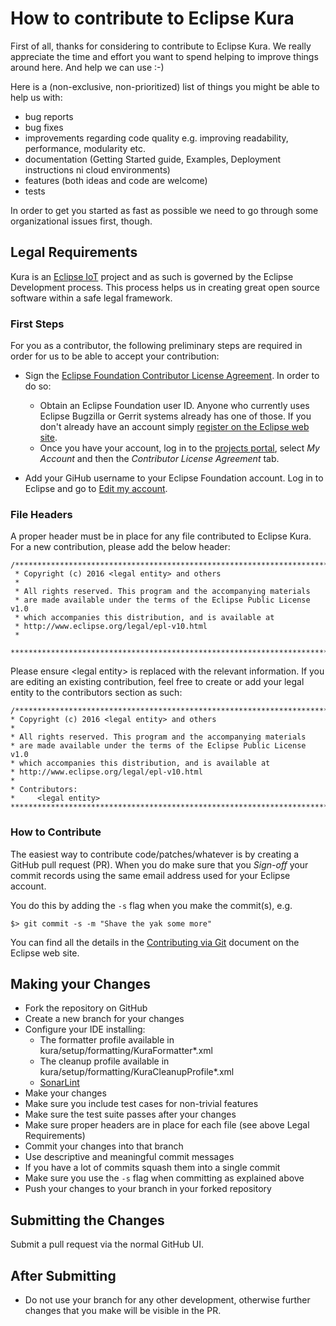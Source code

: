 # How to contribute to Eclipse Kura

First of all, thanks for considering to contribute to Eclipse Kura. We really appreciate the time and effort you want to
spend helping to improve things around here. And help we can use :-)

Here is a (non-exclusive, non-prioritized) list of things you might be able to help us with:

* bug reports
* bug fixes
* improvements regarding code quality e.g. improving readability, performance, modularity etc.
* documentation (Getting Started guide, Examples, Deployment instructions ni cloud environments)
* features (both ideas and code are welcome)
* tests

In order to get you started as fast as possible we need to go through some organizational issues first, though.

## Legal Requirements

Kura is an [Eclipse IoT](http://iot.eclipse.org) project and as such is governed by the Eclipse Development process.
This process helps us in creating great open source software within a safe legal framework.

### First Steps
For you as a contributor, the following preliminary steps are required in order for us to be able to accept your contribution:

* Sign the [Eclipse Foundation Contributor License Agreement](http://www.eclipse.org/legal/CLA.php).
In order to do so:

  * Obtain an Eclipse Foundation user ID. Anyone who currently uses Eclipse Bugzilla or Gerrit systems already has one of those.
If you don't already have an account simply [register on the Eclipse web site](https://dev.eclipse.org/site_login/createaccount.php).
  * Once you have your account, log in to the [projects portal](https://projects.eclipse.org/), select *My Account* and then the *Contributor License Agreement* tab.

* Add your GiHub username to your Eclipse Foundation account. Log in to Eclipse and go to [Edit my account](https://dev.eclipse.org/site_login/myaccount.php).

### File Headers
A proper header must be in place for any file contributed to Eclipse Kura. For a new contribution, please add the below header:

```
/*******************************************************************************
 * Copyright (c) 2016 <legal entity> and others
 *
 * All rights reserved. This program and the accompanying materials
 * are made available under the terms of the Eclipse Public License v1.0
 * which accompanies this distribution, and is available at
 * http://www.eclipse.org/legal/epl-v10.html
 *
 *******************************************************************************/
 ```
 
 Please ensure \<legal entity\> is replaced with the relevant information. If you are editing an existing contribution, feel free
 to create or add your legal entity to the contributors section as such:
 
 ```
 /*******************************************************************************
 * Copyright (c) 2016 <legal entity> and others
 *
 * All rights reserved. This program and the accompanying materials
 * are made available under the terms of the Eclipse Public License v1.0
 * which accompanies this distribution, and is available at
 * http://www.eclipse.org/legal/epl-v10.html
 *
 * Contributors:
 *     <legal entity>
 *******************************************************************************/
 ```
 
### How to Contribute
The easiest way to contribute code/patches/whatever is by creating a GitHub pull request (PR). When you do make sure that you *Sign-off* your commit records using the same email address used for your Eclipse account.

You do this by adding the `-s` flag when you make the commit(s), e.g.

    $> git commit -s -m "Shave the yak some more"

You can find all the details in the [Contributing via Git](http://wiki.eclipse.org/Development_Resources/Contributing_via_Git) document on the Eclipse web site.

## Making your Changes

* Fork the repository on GitHub
* Create a new branch for your changes
* Configure your IDE installing:
  * The formatter profile available in kura/setup/formatting/KuraFormatter*.xml
  * The cleanup profile available in kura/setup/formatting/KuraCleanupProfile*.xml
  * [SonarLint](http://www.sonarlint.org/eclipse/index.html)
* Make your changes
* Make sure you include test cases for non-trivial features
* Make sure the test suite passes after your changes
* Make sure proper headers are in place for each file (see above Legal Requirements)
* Commit your changes into that branch
* Use descriptive and meaningful commit messages
* If you have a lot of commits squash them into a single commit
* Make sure you use the `-s` flag when committing as explained above
* Push your changes to your branch in your forked repository

## Submitting the Changes

Submit a pull request via the normal GitHub UI.

## After Submitting

* Do not use your branch for any other development, otherwise further changes that you make will be visible in the PR.
